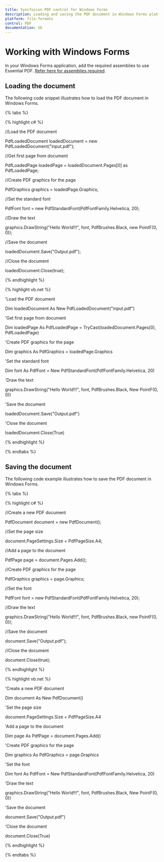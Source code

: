 ```yaml
---
title: Syncfusion PDF control for Windows Forms
description: Loading and saving the PDF document in Windows Forms platform
platform: file-formats
control: PDF
documentation: UG
--- 
```


# Working with Windows Forms

In your Windows Forms application, add the required assemblies to use Essential PDF. [Refer here for assemblies required](/File-Formats/PDF/Assemblies-Required).

## Loading the document

The following code snippet illustrates how to load the PDF document in Windows Forms.

{% tabs %}

{% highlight c# %}

//Load the PDF document

PdfLoadedDocument loadedDocument = new PdfLoadedDocument("input.pdf");

//Get first page from document

PdfLoadedPage loadedPage = loadedDocument.Pages[0] as PdfLoadedPage;

//Create PDF graphics for the page

PdfGraphics graphics = loadedPage.Graphics;

//Set the standard font

PdfFont font = new PdfStandardFont(PdfFontFamily.Helvetica, 20);

//Draw the text

graphics.DrawString("Hello World!!!", font, PdfBrushes.Black, new PointF(0, 0));

//Save the document

loadedDocument.Save("Output.pdf");

//Close the document

loadedDocument.Close(true);

{% endhighlight %}

{% highlight vb.net %}

'Load the PDF document

Dim loadedDocument As New PdfLoadedDocument("input.pdf")

'Get first page from document

Dim loadedPage As PdfLoadedPage = TryCast(loadedDocument.Pages(0), PdfLoadedPage)

'Create PDF graphics for the page

Dim graphics As PdfGraphics = loadedPage.Graphics

'Set the standard font

Dim font As PdfFont = New PdfStandardFont(PdfFontFamily.Helvetica, 20)

'Draw the text

graphics.DrawString("Hello World!!!", font, PdfBrushes.Black, New PointF(0, 0))

'Save the document

loadedDocument.Save("Output.pdf")

'Close the document

loadedDocument.Close(True)

{% endhighlight %}

{% endtabs %}

## Saving the document

The following code example illustrates how to save the PDF document in Windows Forms.  

{% tabs %}

{% highlight c# %}

//Create a new PDF document

PdfDocument document = new PdfDocument();

//Set the page size

document.PageSettings.Size = PdfPageSize.A4;

//Add a page to the document

PdfPage page = document.Pages.Add();

//Create PDF graphics for the page

PdfGraphics graphics = page.Graphics;

//Set the font

PdfFont font = new PdfStandardFont(PdfFontFamily.Helvetica, 20);

//Draw the text

graphics.DrawString("Hello World!!!", font, PdfBrushes.Black, new PointF(0, 0));

//Save the document

document.Save("Output.pdf");

//Close the document

document.Close(true);

{% endhighlight %}

{% highlight vb.net %}

'Create a new PDF document

Dim document As New PdfDocument()

'Set the page size

document.PageSettings.Size = PdfPageSize.A4

'Add a page to the document

Dim page As PdfPage = document.Pages.Add()

'Create PDF graphics for the page

Dim graphics As PdfGraphics = page.Graphics

'Set the font

Dim font As PdfFont = New PdfStandardFont(PdfFontFamily.Helvetica, 20)

'Draw the text

graphics.DrawString("Hello World!!!", font, PdfBrushes.Black, New PointF(0, 0))

'Save the document

document.Save("Output.pdf")

'Close the document

document.Close(True)

{% endhighlight %}

{% endtabs %}
